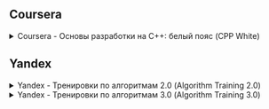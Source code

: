 ## Coursera

<details>
  <summary> Coursera - Основы разработки на C++: белый пояс (CPP White) </summary>
  
  ### About
  
  This [course](https://www.coursera.org/learn/c-plus-plus-white) gets you to know the C++ programming language. I learned how to use its basic constructions, create my own data types, and divide the program into classes and functions
 
  Final project - a simple data warehouse with addition, deletion, and search capabilities
</details>

## Yandex

<details>
  <summary> Yandex - Тренировки по алгоритмам 2.0 (Algorithm Training 2.0) </summary>
  
  ### About
  
  This [course](https://yandex.ru/yaintern/algorithm-training_2) gets you to know the basic ideas for solution of algorithm problems. Overall 40 basic and 40 advanced problems to solve + 8 lectures and 8 problem analyses
  
### Content

1. "Сложность, тестирование, особые случаи" [**(** Lecture **)**](https://www.youtube.com/watch?v=QLhqYNsPIVo)
2. "Линейный поиск" [**(** Lecture **)**](https://www.youtube.com/watch?v=SKwB41FrGgU)
3. "Множества" [**(** Lecture **)**](https://www.youtube.com/watch?v=PUpmV2ieIHA)
4. "Словари и сортировка подсчётом" [**(** Lecture **)**](https://www.youtube.com/watch?v=Nb5mW1yWVSs)
5. "Префиксные суммы и два указателя" [**(** Lecture **)**](https://www.youtube.com/watch?v=de28y8Dcvkg)
6. "Бинарный поиск" [**(** Lecture **)**](https://www.youtube.com/watch?v=YENpZexHfuk)
7. "Сортировка событий" [**(** Lecture **)**](https://www.youtube.com/watch?v=hGixDBO-p6Q)
8. "Деревья" [**(** Lecture **)**](https://www.youtube.com/watch?v=lEJzqHgyels)

### Problems
_Division ***B***_

1. [contest](https://contest.yandex.ru/contest/28730/) | [solution](Yandex/Algorithm_Training_2.0/Week%201) 5/5
2. [contest](https://contest.yandex.ru/contest/28738/) | [solution](Yandex/Algorithm_Training_2.0/Week%202) 5/5
3. [contest](https://contest.yandex.ru/contest/28964/) | [solution](Yandex/Algorithm_Training_2.0/Week%203) 5/5
4. [contest](https://contest.yandex.ru/contest/28970/) | [solution](Yandex/Algorithm_Training_2.0/Week%204) 5/5
5. [contest](https://contest.yandex.ru/contest/29075/) | [solution](Yandex/Algorithm_Training_2.0/Week%205) 3/5
6. [contest](https://contest.yandex.ru/contest/29188/) | 0/5
7. [contest](https://contest.yandex.ru/contest/29396/) | 0/5
8. [contest](https://contest.yandex.ru/contest/29403/) | 0/5

_Division ***A***_

1. [contest](https://contest.yandex.ru/contest/28724/) | [solution](Yandex/Algorithm_Training_2.0/Week%201) 2/5
2. [contest](https://contest.yandex.ru/contest/28736/) | [solution](Yandex/Algorithm_Training_2.0/Week%202) 3/5
3. [contest](https://contest.yandex.ru/contest/28963/) | [solution](Yandex/Algorithm_Training_2.0/Week%203) 3/5
4. [contest](https://contest.yandex.ru/contest/28969/) | [solution](Yandex/Algorithm_Training_2.0/Week%204) 3/5
5. [contest](https://contest.yandex.ru/contest/29072/) | [solution](Yandex/Algorithm_Training_2.0/Week%205) 1/5
6. [contest](https://contest.yandex.ru/contest/29189/) | 0/5
7. [contest](https://contest.yandex.ru/contest/29401/) | 0/5
8. [contest](https://contest.yandex.ru/contest/29405/) | 0/5

</details>

<details>
  <summary> Yandex - Тренировки по алгоритмам 3.0 (Algorithm Training 3.0) </summary>
  
  ### About
  
  This [course](https://yandex.ru/yaintern/algorithm-training) gets you to know the more advanced ideas for solution of algorithm problems. Overall 35 basic and 35 advanced problems to solve + 6 lectures and 6 problem analyses
  
### Content

1. "Стеки" [**(** Lecture **)**](https://www.youtube.com/live/ZUpImO_2hmA?feature=share)
2. "Очереди, деки и приоритетные очереди" [**(** Lecture **)**](https://www.youtube.com/live/sAyOhkMZae4?feature=share)
3. "Динамическое программирование с одним параметром" [**(** Lecture **)**](https://www.youtube.com/watch?v=H7lu6h8H9-4&feature=youtu.be)
4. "Динамическое программирование с двумя параметрами" [**(** Lecture **)**](https://www.youtube.com/live/U8gzm92fprI?feature=share)
5. "Обход графов в глубину" [**(** Lecture **)**](https://www.youtube.com/watch?v=0YjdZlgf9Ig)
6. "Обход графов в ширину" [**(** Lecture **)**](https://www.youtube.com/watch?v=IRdz2GgnQwk)

### Problems
 
_Warm-Up (Tasks from last trainings)_
  1. [contest](https://contest.yandex.ru/contest/45468/) | [solution](https://github.com/shakhnazarov/Online_Courses/tree/master/Yandex/Algorithm_Training_3.0/00%20Warm-Up) 10/10
  
_Division ***B***_

  1. [contest](https://contest.yandex.ru/contest/45468/) | [solution](https://github.com/shakhnazarov/Online_Courses/tree/master/Yandex/Algorithm_Training_3.0/01%20Stack/Div%20B) 5/5
  2. [contest](https://contest.yandex.ru/contest/45468/) | [solution](https://github.com/shakhnazarov/Online_Courses/tree/master/Yandex/Algorithm_Training_3.0/02%20Queue%2C%20Deque%2C%20Priority%20Queue/Div%20B) 5/5
  3. [contest](https://contest.yandex.ru/contest/45468/) | [solution](https://github.com/shakhnazarov/Online_Courses/tree/master/Yandex/Algorithm_Training_3.0/03%20Dynamic%20Programming%20with%20One%20Variable/Div%20B) 5/5
  4. [contest](https://contest.yandex.ru/contest/45468/) | [solution](https://github.com/shakhnazarov/Online_Courses/tree/master/Yandex/Algorithm_Training_3.0/04%20Dynamic%20Programming%20with%20Two%20Parameters/Div%20B) 5/5
  5. [contest](https://contest.yandex.ru/contest/45468/) | [solution](https://github.com/shakhnazarov/Online_Courses/tree/master/Yandex/Algorithm_Training_3.0/05%20Depth-First%20Search/Div%20B) 5/5
  6. [contest](https://contest.yandex.ru/contest/45468/) | [solution](https://github.com/shakhnazarov/Online_Courses/tree/master/Yandex/Algorithm_Training_3.0/06%20Breadth-First%20Search/Div%20B) 5/5
  
_Division ***A***_

  1. [contest](https://contest.yandex.ru/contest/45469/) | [solution](https://github.com/shakhnazarov/Online_Courses/tree/master/Yandex/Algorithm_Training_3.0/01%20Stack/Div%20A) 5/5
  2. [contest](https://contest.yandex.ru/contest/45469/) | [solution](https://github.com/shakhnazarov/Online_Courses/tree/master/Yandex/Algorithm_Training_3.0/02%20Queue%2C%20Deque%2C%20Priority%20Queue/Div%20A) 5/5
  3. [contest](https://contest.yandex.ru/contest/45469/) | [solution](https://github.com/shakhnazarov/Online_Courses/tree/master/Yandex/Algorithm_Training_3.0/03%20Dynamic%20Programming%20with%20One%20Variable/Div%20A) 5/5
  4. [contest](https://contest.yandex.ru/contest/45469/) | [solution](https://github.com/shakhnazarov/Online_Courses/tree/master/Yandex/Algorithm_Training_3.0/04%20Dynamic%20Programming%20with%20Two%20Parameters/Div%20A) 5/5
  5. [contest](https://contest.yandex.ru/contest/45469/) | [solution](https://github.com/shakhnazarov/Online_Courses/tree/master/Yandex/Algorithm_Training_3.0/05%20Depth-First%20Search/Div%20A) 5/5
  6. [contest](https://contest.yandex.ru/contest/45469/) | [solution](https://github.com/shakhnazarov/Online_Courses/tree/master/Yandex/Algorithm_Training_3.0/06%20Breadth-First%20Search/Div%20A) 5/5
  
